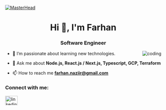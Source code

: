 [![MasterHead](https://dezinebrainz.com/images/web-design-gif.gif)](#)
<h1 align="center">Hi 👋, I'm Farhan</h1>
<h3 align="center">Software Engineer</h3>
<img align="right" alt="coding" src= "https://c.tenor.com/_DOBjnGspYAAAAAM/code-coding.gif">

- 🌱 I’m passionate about learning new technologies.

- 💬 Ask me about **Node.js, React.js / Next.js, Typescript, GCP, Terraform**

- 📫 How to reach me **farhan.naziir@gmail.com**

<h3 align="left">Connect with me:</h3>
<p align="left"> 
<a href="https://www.linkedin.com/public-profile/settings?trk=d_flagship3_profile_self_view_public_profile" target="blank"><img align="center" src="https://encrypted-tbn0.gstatic.com/images?q=tbn:ANd9GcTfRQj_W8078FCL2-vDL5oWTJIVLhz8OH5g-A&usqp=CAU" alt="linkedin" height="30" width="40" /></a>
</p>

